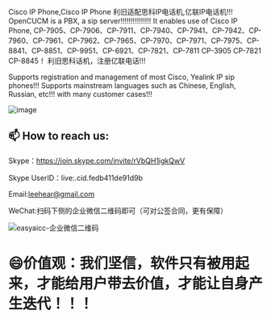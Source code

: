 Cisco IP Phone,Cisco IP Phone 利旧适配思科IP电话机,亿联IP电话机!!!
OpenCUCM is a PBX, a sip server!!!!!!!!!!!!!!!
It enables use of Cisco IP Phone, CP-7905、CP-7906、CP-7911、CP-7940、CP-7941、CP-7942、CP-7960、CP-7961、CP-7962、CP-7965、CP-7970、CP-7971、CP-7975、CP-8841、CP-8851、CP-9951、CP-6921、CP-7821、CP-7811 CP-3905 CP-7821 CP-8845！
利旧思科话机，注册亿联电话!!!

Supports registration and management of most Cisco, Yealink IP sip phones!!!
Supports mainstream languages ​​such as Chinese, English, Russian, etc!!!
with many customer cases!!!

![image](https://github.com/user-attachments/assets/200f2cf5-e994-4b6f-96b8-e6c7a7c5d73a)

## 📫 How to reach us:
Skype：https://join.skype.com/invite/rVbQH1igkQwV

Skype UserID：live:.cid.fedb411de91d9b

Email:leehear@gmail.com

WeChat:扫码下侧的企业微信二维码即可（可对公签合同，更有保障）

![easyaicc-企业微信二维码](https://github.com/user-attachments/assets/b9affe2c-8ed0-4420-bf1c-187ee6ea6e42)

# 😄价值观：我们坚信，软件只有被用起来，才能给用户带去价值，才能让自身产生迭代！！！

